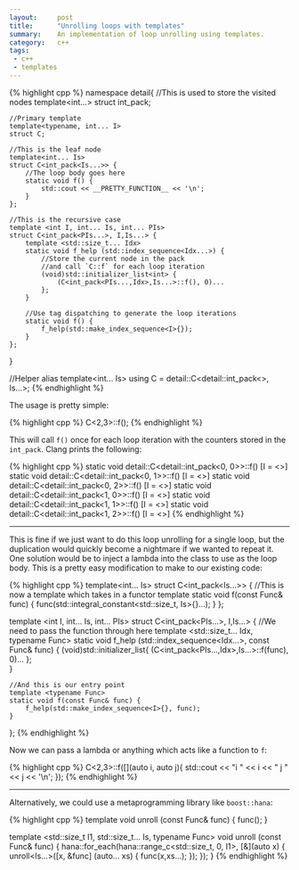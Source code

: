 ```yaml
---
layout:     post
title:      "Unrolling loops with templates"
summary:    An implementation of loop unrolling using templates.
category:   c++
tags:
 - c++ 
 - templates
---
```


{% highlight cpp %}
namespace detail{
    //This is used to store the visited nodes
    template<int...> struct int_pack;

    //Primary template
    template<typename, int... I>
    struct C;

    //This is the leaf node
    template<int... Is>
    struct C<int_pack<Is...>> {
        //The loop body goes here
        static void f() {
            std::cout << __PRETTY_FUNCTION__ << '\n';
        }
    };

    //This is the recursive case
    template <int I, int... Is, int... PIs>
    struct C<int_pack<PIs...>, I,Is...> {
        template <std::size_t... Idx>
        static void f_help (std::index_sequence<Idx...>) {
            //Store the current node in the pack 
            //and call `C::f` for each loop iteration
            (void)std::initializer_list<int> {
                (C<int_pack<PIs...,Idx>,Is...>::f(), 0)... 
            };   
        }

        //Use tag dispatching to generate the loop iterations
        static void f() {
            f_help(std::make_index_sequence<I>{});
        }
    };
}

//Helper alias
template<int... Is>
using C = detail::C<detail::int_pack<>, Is...>;
{% endhighlight %}

The usage is pretty simple:

{% highlight cpp %}
C<2,3>::f();
{% endhighlight %}

This will call `f()` once for each loop iteration with the counters stored in the `int_pack`. Clang prints the following:

{% highlight cpp %}
static void detail::C<detail::int_pack<0, 0>>::f() [I = <>]
static void detail::C<detail::int_pack<0, 1>>::f() [I = <>]
static void detail::C<detail::int_pack<0, 2>>::f() [I = <>]
static void detail::C<detail::int_pack<1, 0>>::f() [I = <>]
static void detail::C<detail::int_pack<1, 1>>::f() [I = <>]
static void detail::C<detail::int_pack<1, 2>>::f() [I = <>]
{% endhighlight %}

---------------------------------

This is fine if we just want to do this loop unrolling for a single loop, but the duplication would quickly become a nightmare if we wanted to repeat it. One solution would be to inject a lambda into the class to use as the loop body. This is a pretty easy modification to make to our existing code:

{% highlight cpp %}
template<int... Is>
struct C<int_pack<Is...>> {
    //This is now a template which takes in a functor
    template <typename Func>
    static void f(const Func& func) {
        func(std::integral_constant<std::size_t, Is>{}...);
    }
};

template <int I, int... Is, int... PIs>
struct C<int_pack<PIs...>, I,Is...> {
    //We need to pass the function through here
    template <std::size_t... Idx, typename Func>
    static void f_help (std::index_sequence<Idx...>, const Func& func) {
        (void)std::initializer_list<int>{ (C<int_pack<PIs...,Idx>,Is...>::f(func), 0)... };   
    }

    //And this is our entry point
    template <typename Func>
    static void f(const Func& func) {
        f_help(std::make_index_sequence<I>{}, func);
    }
};
{% endhighlight %}

Now we can pass a lambda or anything which acts like a function to `f`:

{% highlight cpp %}
C<2,3>::f([](auto i, auto j){
    std::cout << "i " << i << " j " << j << '\n';
});
{% endhighlight %}

-----------------------

Alternatively, we could use a metaprogramming library like `boost::hana`:

{% highlight cpp %}
template <typename Func>
void unroll (const Func& func) {
    func();
}

template <std::size_t I1, std::size_t... Is, typename Func>
void unroll (const Func& func) {
    hana::for_each(hana::range_c<std::size_t, 0, I1>,
                   [&](auto x) {
                       unroll<Is...>([x, &func] (auto... xs) { func(x,xs...); });
                   });
}
{% endhighlight %}

